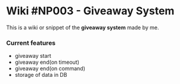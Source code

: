# Wiki #NP003 - Giveaway System

This is a wiki or snippet of the **giveaway system** made by me.

### Current features

- giveaway start
- giveaway end(on timeout)
- giveaway end(on command)
- storage of data in DB

